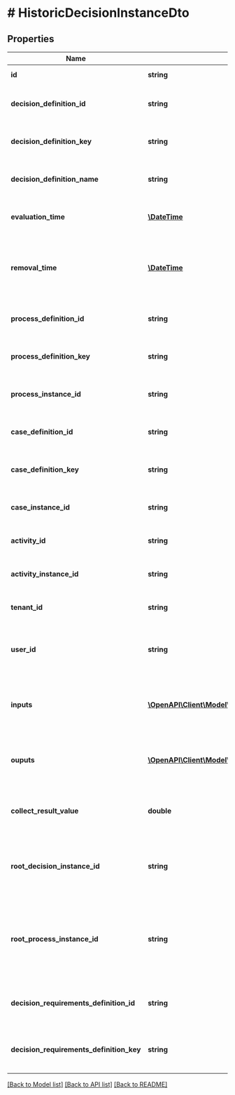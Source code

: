 # # HistoricDecisionInstanceDto

## Properties

Name | Type | Description | Notes
------------ | ------------- | ------------- | -------------
**id** | **string** | The id of the decision instance. | [optional]
**decision_definition_id** | **string** | The id of the decision definition that this decision instance belongs to. | [optional]
**decision_definition_key** | **string** | The key of the decision definition that this decision instance belongs to. | [optional]
**decision_definition_name** | **string** | The name of the decision definition that this decision instance belongs to. | [optional]
**evaluation_time** | [**\DateTime**](\DateTime.md) | The time the instance was evaluated.  [Default format](https://docs.camunda.org/manual/latest/reference/rest/overview/date-format/) &#x60;yyyy-MM-dd&#39;T&#39;HH:mm:ss.SSSZ&#x60;. | [optional]
**removal_time** | [**\DateTime**](\DateTime.md) | The time after which the instance should be removed by the History Cleanup job. [Default format](https://docs.camunda.org/manual/latest/reference/rest/overview/date-format/) &#x60;yyyy-MM-dd&#39;T&#39;HH:mm:ss.SSSZ&#x60;. | [optional]
**process_definition_id** | **string** | The id of the process definition that this decision instance belongs to. | [optional]
**process_definition_key** | **string** | The key of the process definition that this decision instance belongs to. | [optional]
**process_instance_id** | **string** | The id of the process instance that this decision instance belongs to. | [optional]
**case_definition_id** | **string** | The id of the case definition that this decision instance belongs to. | [optional]
**case_definition_key** | **string** | The key of the case definition that this decision instance belongs to. | [optional]
**case_instance_id** | **string** | The id of the case instance that this decision instance belongs to. | [optional]
**activity_id** | **string** | The id of the activity that this decision instance belongs to. | [optional]
**activity_instance_id** | **string** | The id of the activity instance that this decision instance belongs to. | [optional]
**tenant_id** | **string** | The tenant id of the historic decision instance. | [optional]
**user_id** | **string** | The id of the authenticated user that has evaluated this decision instance without a process or case instance. | [optional]
**inputs** | [**\OpenAPI\Client\Model\HistoricDecisionInputInstanceDto[]**](HistoricDecisionInputInstanceDto.md) | The list of decision input values. **Only exists** if &#x60;includeInputs&#x60; was set to &#x60;true&#x60; in the query. | [optional]
**ouputs** | [**\OpenAPI\Client\Model\HistoricDecisionOutputInstanceDto[]**](HistoricDecisionOutputInstanceDto.md) | The list of decision output values. **Only exists** if &#x60;includeOutputs&#x60; was set to &#x60;true&#x60; in the query. | [optional]
**collect_result_value** | **double** | The result of the collect aggregation of the decision result if used. &#x60;null&#x60; if no aggregation was used. | [optional]
**root_decision_instance_id** | **string** | The decision instance id of the evaluated root decision. Can be &#x60;null&#x60; if this instance is the root decision instance of the evaluation. | [optional]
**root_process_instance_id** | **string** | The process instance id of the root process instance that initiated the evaluation of this decision. Can be &#x60;null&#x60; if this decision instance is not evaluated as part of a BPMN process. | [optional]
**decision_requirements_definition_id** | **string** | The id of the decision requirements definition that this decision instance belongs to. | [optional]
**decision_requirements_definition_key** | **string** | The key of the decision requirements definition that this decision instance belongs to. | [optional]

[[Back to Model list]](../../README.md#models) [[Back to API list]](../../README.md#endpoints) [[Back to README]](../../README.md)
